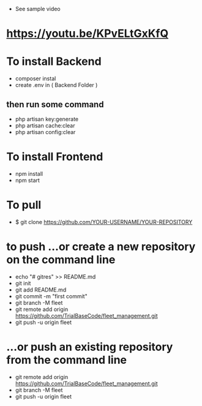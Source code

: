 - See sample video
# https://youtu.be/KPvELtGxKfQ

# To install Backend
 - composer instal
 - create .env in ( Backend Folder )
## then run some command
 - php artisan key:generate
 - php artisan cache:clear
 - php artisan config:clear

# To install Frontend
- npm install
- npm start

# To pull
- $ git clone https://github.com/YOUR-USERNAME/YOUR-REPOSITORY

# to push …or create a new repository on the command line

- echo "# gitres" >> README.md
- git init
- git add README.md
- git commit -m "first commit"
- git branch -M fleet
- git remote add origin https://github.com/TrialBaseCode/fleet_management.git
- git push -u origin fleet

# …or push an existing repository from the command line

- git remote add origin https://github.com/TrialBaseCode/fleet_management.git
- git branch -M fleet
- git push -u origin fleet

